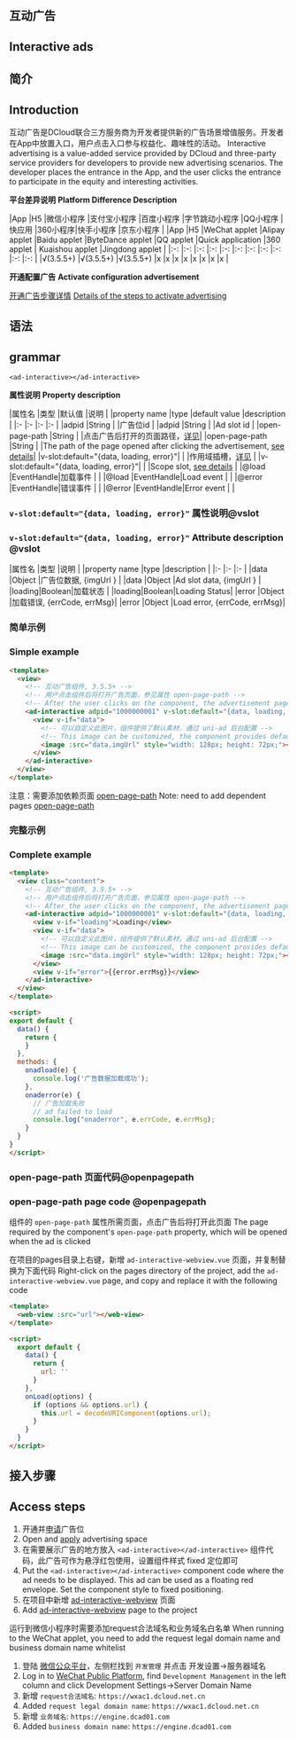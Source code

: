 ## 互动广告
## Interactive ads

## 简介
## Introduction

互动广告是DCloud联合三方服务商为开发者提供新的广告场景增值服务。开发者在App中放置入口，用户点击入口参与权益化、趣味性的活动。
Interactive advertising is a value-added service provided by DCloud and three-party service providers for developers to provide new advertising scenarios. The developer places the entrance in the App, and the user clicks the entrance to participate in the equity and interesting activities.


**平台差异说明**
**Platform Difference Description**

|App				|H5					|微信小程序	|支付宝小程序	|百度小程序	|字节跳动小程序	|QQ小程序	|快应用	|360小程序|快手小程序	|京东小程序	|
|App |H5 |WeChat applet |Alipay applet |Baidu applet |ByteDance applet |QQ applet |Quick application |360 applet | Kuaishou applet |Jingdong applet |
|:-:				|:-:				|:-:				|:-:					|:-:				|:-:						|:-:			|:-:		|:-:			|:-:				|:-:				|
|√(3.5.5+)	|√(3.5.5+)	|√(3.5.5+)	|x						|x					|x							|x				|x			|x				|x					|x					|


**开通配置广告**
**Activate configuration advertisement**

[开通广告步骤详情](https://uniapp.dcloud.net.cn/uni-ad.html#start)
[Details of the steps to activate advertising](https://uniapp.dcloud.net.cn/uni-ad.html#start)


## 语法
## grammar

`<ad-interactive></ad-interactive>`


**属性说明**
**Property description**

|属性名																	|类型				|默认值		|说明																						|
|property name |type |default value |description |
|:-																			|:-					|:-				|:-																							|
|adpid																	|String			|					|广告位id																				|
|adpid |String | |Ad slot id |
|open-page-path													|String			|					|点击广告后打开的页面路径，[详见](#openpagepath)|
|open-page-path |String | |The path of the page opened after clicking the advertisement, [see details](#openpagepath)|
|v-slot:default="{data, loading, error}"|						|					|作用域插槽，[详见](#vslot)											|
|v-slot:default="{data, loading, error}"| | |Scope slot, [see details](#vslot) |
|@load																	|EventHandle|加载事件	|																								|
|@load |EventHandle|Load event | |
|@error																	|EventHandle|错误事件	|																								|
|@error |EventHandle|Error event | |

### `v-slot:default="{data, loading, error}"` 属性说明@vslot
### `v-slot:default="{data, loading, error}"` Attribute description @vslot

|属性名	|类型		|说明												|
|property name |type |description |
|:-			|:-			|:-													|
|data		|Object	|广告位数据, {imgUrl }			|
|data |Object |Ad slot data, {imgUrl } |
|loading|Boolean|加载状态										|
|loading|Boolean|Loading Status|
|error	|Object	|加载错误, {errCode, errMsg}|
|error |Object |Load error, {errCode, errMsg}|


### 简单示例
### Simple example

```html
<template>
  <view>
    <!-- 互动广告组件, 3.5.5+ -->
    <!-- 用户点击组件后将打开广告页面，参见属性 open-page-path -->
    <!-- After the user clicks on the component, the advertisement page will be opened, see the property open-page-path -->
    <ad-interactive adpid="1000000001" v-slot:default="{data, loading, error}" open-page-path="/pages/ad-interactive-webview/ad-interactive-webview">
      <view v-if="data">
        <!-- 可以自定义此图片，组件提供了默认素材，通过 uni-ad 后台配置 -->
        <!-- This image can be customized, the component provides default material, configured through uni-ad background -->
        <image :src="data.imgUrl" style="width: 128px; height: 72px;"></image>
      </view>
    </ad-interactive>
  </view>
</template>
```

注意：需要添加依赖页面 [open-page-path](#openpagepath)
Note: need to add dependent pages [open-page-path](#openpagepath)

### 完整示例
### Complete example

```html
<template>
  <view class="content">
    <!-- 互动广告组件, 3.5.5+ -->
    <!-- 用户点击组件后将打开广告页面，参见属性 open-page-path -->
    <!-- After the user clicks on the component, the advertisement page will be opened, see the property open-page-path -->
    <ad-interactive adpid="1000000001" v-slot:default="{data, loading, error}" @load="onadload" @error="onaderror" open-page-path="/pages/ad-interactive-webview/ad-interactive-webview">
      <view v-if="loading">Loading</view>
      <view v-if="data">
        <!-- 可以自定义此图片，组件提供了默认素材，通过 uni-ad 后台配置 -->
        <!-- This image can be customized, the component provides default material, configured through uni-ad background -->
        <image :src="data.imgUrl" style="width: 128px; height: 72px;"></image>
      </view>
      <view v-if="error">{{error.errMsg}}</view>
    </ad-interactive>
  </view>
</template>

<script>
export default {
  data() {
    return {
    }
  },
  methods: {
    onadload(e) {
      console.log('广告数据加载成功');
    },
    onaderror(e) {
      // 广告加载失败
      // ad failed to load
      console.log("onaderror", e.errCode, e.errMsg);
    }
  }
}
</script>
```


### open-page-path 页面代码@openpagepath
### open-page-path page code @openpagepath

组件的 `open-page-path` 属性所需页面，点击广告后将打开此页面
The page required by the component's `open-page-path` property, which will be opened when the ad is clicked

在项目的pages目录上右键，新增 `ad-interactive-webview.vue` 页面，并复制替换为下面代码
Right-click on the pages directory of the project, add the `ad-interactive-webview.vue` page, and copy and replace it with the following code

```html
<template>
  <web-view :src="url"></web-view>
</template>

<script>
  export default {
    data() {
      return {
        url: ''
      }
    },
    onLoad(options) {
      if (options && options.url) {
        this.url = decodeURIComponent(options.url);
      }
    }
  }
</script>
```


## 接入步骤
## Access steps

1. 开通并[申请](https://uniapp.dcloud.net.cn/)广告位
1. Open and [apply](https://uniapp.dcloud.net.cn/) advertising space
3. 在需要展示广告的地方放入 `<ad-interactive></ad-interactive>` 组件代码，此广告可作为悬浮红包使用，设置组件样式 fixed 定位即可
3. Put the `<ad-interactive></ad-interactive>` component code where the ad needs to be displayed. This ad can be used as a floating red envelope. Set the component style to fixed positioning.
4. 在项目中新增 [ad-interactive-webview](#openpagepath) 页面
4. Add [ad-interactive-webview](#openpagepath) page to the project


运行到微信小程序时需要添加request合法域名和业务域名白名单
When running to the WeChat applet, you need to add the request legal domain name and business domain name whitelist

1. 登陆 [微信公众平台](https://mp.weixin.qq.com/)，左侧栏找到 `开发管理` 并点击 开发设置->服务器域名
1. Log in to [WeChat Public Platform](https://mp.weixin.qq.com/), find `Development Management` in the left column and click Development Settings->Server Domain Name
2. 新增 `request合法域名`: `https://wxac1.dcloud.net.cn`
2. Added `request legal domain name`: `https://wxac1.dcloud.net.cn`
3. 新增 `业务域名`: `https://engine.dcad01.com`
3. Added `business domain name`: `https://engine.dcad01.com`
